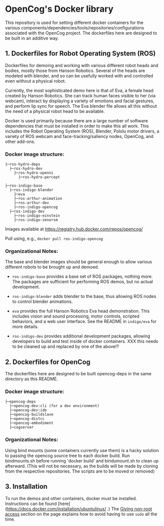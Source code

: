 # OpenCog's Docker library
This repository is used for setting different docker containers for the various
components/dependencies/tools/repositories/configurations associated with the
OpenCog project. The dockerfiles here are designed to be built in an additive way.

## 1. Dockerfiles for Robot Operating System (ROS)
Dockerfiles for demoing and working with various different robot heads
and bodies, mostly those from Hanson Robotics. Several of the heads are
modeled with blender, and so can be usefully worked with and controlled
even without a physical robot.

Currently, the most sophisticated demo here is that of Eva, a female
head created by Hanson Robotics.  She can track human faces visible to
her (via webcam), interact by displaying a variety of emotions and
facial gestures, and perform lip sync for speech.  The Eva blender file
allows all this without the need of a physical robot head to be
available.

Docker is used primarily because there are a large number of software
dependencies that must be installed in order to make this all work.
This includes the Robot Operating System (ROS), Blender, Pololu motor
drivers, a variety of ROS webcam and face-tracking/saliency nodes,
OpenCog, and other add-ons.

### Docker image structure:

    ├─ros-hydro-deps
      ├─ros-hydro-dev
        ├─ros-hydro-openni
          ├─ros-hydro-percept

    ├─ros-indigo-base
      ├─ros-indigo-blender
        ├─eva
        ├─ros-arthur-animation
        ├─ros-arthur-dev
        ├─ros-indigo-opencog
      ├─ros-indigo-dev
        ├─ros-indigo-einstein
        ├─ros-indigo-zenorsm

Images available at https://registry.hub.docker.com/repos/opencog/

Pull using, e.g., `docker pull ros-indigo-opencog`

### Organizational Notes:
The base and blender images should be general enough to allow various
different robots to be brought up and demoed.

* `ros-indigo-base` provides a base set of ROS packages, nothing more.
   The packages are sufficient for performing ROS demos, but no actual
   development.

* `ros-indigo-blender` adds blender to the base, thus allowing ROS nodes
   to control blender animations.

* `eva` provides the full Hanson Robotics Eva head demonstration. This
   includes vision and sound processing, motor controls, scripted
   behaviors, and a web user interface.  See the README in `indigo/eva`
   for more details.

* `ros-indigo-dev` provides additional development packages, allowing
   developers to build and test inside of docker containers. XXX
   this needs to be cleaned up and replaced by one of the above!?


## 2. Dockerfiles for OpenCog
The dockerfiles here are designed to be built opencog-deps in the same directory
as this README.

### Docker image structure:

    ├─opencog-deps
      ├─opencog-dev:cli (for a dev environment)
      ├─opencog-dev:ide
      ├─opencog-buildslave
      ├─opencog-distcc
      ├─opencog-embodiment
      ├─cogserver

### Organizational Notes:
Using bind mounts (some containers currently use them) is a hacky solution
to passing the opencog source tree to each docker build. Run bindmounts.sh
before running 'docker build' and bindumount.sh to clean up afterward. (This 
will not be necessary, as the builds will be made by cloning from the respective
repositories. The scripts are to be moved or removed)

## 3. Installation
To run the demos and other containers, docker must be installed. Instructions 
can be found [here](https://docs.docker.com/installation/ubuntulinux/ .)
The [Giving non-root access](https://docs.docker.com/installation/ubuntulinux/#giving-non-root-access) section on the page explains how to avoid having to use `sudo` all 
the time.
